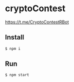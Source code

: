 # cryptoContest
https://t.me/CryptoContestRBot

## Install
```bash
$ npm i
```

## Run
```bash
$ npm start
```
